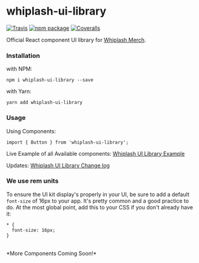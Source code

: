 # whiplash-ui-library

[![Travis][build-badge]][build]
[![npm package][npm-badge]][npm]
[![Coveralls][coveralls-badge]][coveralls]

Official React component UI library for [Whiplash Merch](https://www.whiplashmerch.com/).

[build-badge]: https://travis-ci.com/whiplashmerch/whiplash-ui-library.svg?token=7sqecPgxJNHKkKxQk6v2&branch=master
[build]: https://travis-ci.org/whiplashmerch/whiplash-ui-library

[npm-badge]: https://img.shields.io/npm/v/npm-package.png?style=flat-square
[npm]: https://www.npmjs.org/package/npm-package

[coveralls-badge]: https://coveralls.io/repos/github/whiplashmerch/whiplash-ui-library/badge.svg?branch=master
[coveralls]: https://coveralls.io/github/whiplashmerch/whiplash-ui-library

### Installation
with NPM:
```
npm i whiplash-ui-library --save
```

with Yarn:
```
yarn add whiplash-ui-library
```


### Usage
Using Components:
```
import { Button } from 'whiplash-ui-library';
```

Live Example of all Available components:
[Whiplash UI Library Example](https://whiplashmerch.github.io/whiplash-ui-library/)

Updates:
[Whiplash UI Library Change log](https://github.com/whiplashmerch/whiplash-ui-library/blob/master/CHANGELOG.md)

### We use rem units
To ensure the UI kit display's properly in your UI, be sure to add a
default `font-size` of 16px to your app. It's pretty common and a good practice
to do. At the most global point, add this to your CSS if you don't already
have it:

```
* {
  font-size: 16px;
}
```

<br />
*More Components Coming Soon!*
